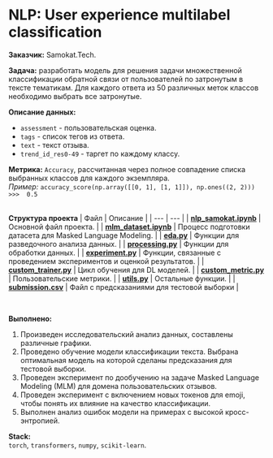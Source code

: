 # NLP: User experience multilabel classification

**Заказчик:** Samokat.Tech.

**Задача:** разработать модель для решения задачи множественной классификации обратной связи от пользователей по затронутым в тексте тематикам. Для каждого ответа из 50 различных меток классов необходимо выбрать все затронутые.

**Описание данных:**
 - `assessment` - пользовательская оценка.
 - `tags` - список тегов из ответа.
 - `text` - текст отзыва.
 - `trend_id_res0-49` -  таргет по каждому классу.

**Метрика:** `Accuracy`, рассчитанная через полное совпадение списка выбранных классов для каждого экземпляра.  
*Пример:* `accuracy_score(np.array([[0, 1], [1, 1]]), np.ones((2, 2)))  >>>  0.5`
<br><br>

**Структура проекта**
| Файл | Описание |
| --- | --- |
| **[nlp_samokat.ipynb](nlp_samokat.ipynb)** | Основной файл проекта. |
| **[mlm_dataset.ipynb](mlm_dataset.ipynb)** | Процесс подготовки датасета для Masked Language Modeling. |
| **[eda.py](eda.py)** | Функции для разведочного анализа данных. |
| **[processing.py](processing.py)** | Функции для обработки данных. |
| **[experiment.py](experiment.py)** | Функции, связанные с проведением экспериментов и оценкой результатов. |
| **[custom_trainer.py](custom_trainer.py)** | Цикл обучения для DL моделей. |
| **[custom_metric.py](custom_metric.py)** | Пользовательские метрики. |
| **[utils.py](utils.py)** | Остальные функции. |
| **[submission.csv](submission.csv)** | Файл с предсказаниями для тестовой выборки |

<br>

**Выполнено:**
1. Произведен исследовательский анализ данных, составлены различные графики.
2. Проведено обучение модели классификации текста. Выбрана оптимальная модель на которой сделаны предсказания для тестовой выборки.
3. Проведен эксперимент по дообучению на задаче Masked Language Modeling (MLM) для домена пользовательских отзывов.
4. Проведен эксперимент с включением новых токенов для emoji, чтобы понять их влияние на качество классификации.
5. Выполнен анализ ошибок модели на примерах с высокой кросс-энтропией.

**Stack:**  
`torch`, `transformers`, `numpy`, `scikit-learn`.